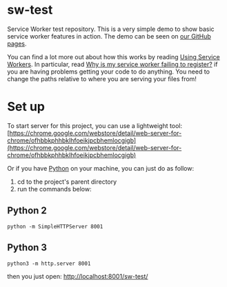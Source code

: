 # sw-test

Service Worker test repository. This is a very simple demo to show basic service worker features in action. The demo can be seen on [our GitHub pages](https://modkit.github.io/sw-test/).

You can find a lot more out about how this works by reading [Using Service Workers](https://developer.mozilla.org/en-US/docs/Web/API/Service_Worker_API/Using_Service_Workers).
In particular, read [Why is my service worker failing to register?](https://developer.mozilla.org/en-US/docs/Web/API/Service_Worker_API/Using_Service_Workers#Why_is_my_service_worker_failing_to_register)
if you are having problems getting your code to do anything. You need to change the paths relative to where you are serving your files from!

# Set up

To start server for this project, you can use a lightweight tool: [https://chrome.google.com/webstore/detail/web-server-for-chrome/ofhbbkphhbklhfoeikjpcbhemlocgigb](https://chrome.google.com/webstore/detail/web-server-for-chrome/ofhbbkphhbklhfoeikjpcbhemlocgigb)

Or if you have [Python](https://python.org/) on your machine, you can just do as follow:

1. cd to the project's parent directory
2. run the commands below:

## Python 2
```
python -m SimpleHTTPServer 8001
```

## Python 3
```
python3 -m http.server 8001
```

then you just open: [http://localhost:8001/sw-test/](http://localhost:8001/sw-test/)
